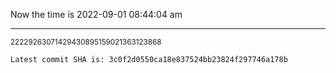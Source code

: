 Now the time is 2022-09-01 08:44:04 am

---

<small>22229263071429430895159021363123868</small>

```txt
Latest commit SHA is: 3c0f2d0550ca18e837524bb23824f297746a178b
```
